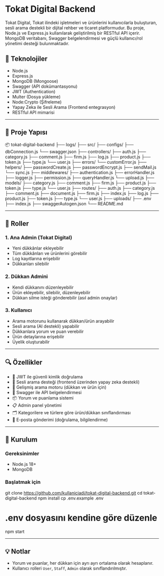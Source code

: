 
# Tokat Digital Backend

Tokat Digital, Tokat ilindeki işletmeleri ve ürünlerini kullanıcılarla buluşturan, sesli arama destekli bir dijital rehber ve ticaret platformudur. Bu proje, Node.js ve Express.js kullanılarak geliştirilmiş bir RESTful API içerir. MongoDB veritabanı, Swagger belgelendirmesi ve güçlü kullanıcı/rol yönetimi desteği bulunmaktadır.

## 🔧 Teknolojiler

- Node.js
- Express.js
- MongoDB (Mongoose)
- Swagger (API dokümantasyonu)
- JWT (Authentication)
- Multer (Dosya yükleme)
- Node:Crypto (Şifreleme)
- Yapay Zeka ile Sesli Arama (Frontend entegrasyon)
- RESTful API mimarisi

---

## 📁 Proje Yapısı

📦 tokat-digital-backend
├── logs/
├── src/
    ├── configs/
        ├── dbConnection.js
        └── swagger.json
    ├── controllers/
        ├── auth.js
        ├── category.js
        ├── comment.js
        ├── firm.js
        ├── log.js
        ├── product.js
        ├── token.js
        ├── type.js
        └── user.js
    ├── errors/
        └── customError.js
    ├── helpers/
        ├── passwordCreate.js
        ├── passwordEncrypt.js
        ├── sendMail.js
        └── sync.js
    ├── middlewares/
        ├── authentication.js
        ├── errorHandler.js
        ├── logger.js
        ├── permission.js
        ├── queryHandler.js
        └── upload.js
    ├── models/
        ├── category.js
        ├── comment.js
        ├── firm.js
        ├── product.js
        ├── token.js
        ├── type.js
        └── user.js
    ├── routes/
        ├── auth.js
        ├── category.js
        ├── comment.js
        ├── document.js
        ├── firm.js
        ├── index.js
        ├── log.js
        ├── product.js
        ├── token.js
        ├── type.js
        └── user.js
├── uploads/
├── .env
├── index.js
├── swaggerAutogen.json
└── README.md

---

## 👥 Roller

### 1. **Ana Admin (Tokat Digital)**
- Yeni dükkânlar ekleyebilir
- Tüm dükkânları ve ürünlerini görebilir
- Log kayıtlarına erişebilir
- Dükkanları silebilir

### 2. **Dükkan Admini**
- Kendi dükkanını düzenleyebilir
- Ürün ekleyebilir, silebilir, düzenleyebilir
- Dükkan silme isteği gönderebilir (asıl admin onaylar)

### 3. **Kullanıcı**
- Arama motorunu kullanarak dükkan/ürün arayabilir
- Sesli arama (AI destekli) yapabilir
- Dükkanlara yorum ve puan verebilir
- Ürün detaylarına erişebilir
- Üyelik oluşturabilir

---

## 🔍 Özellikler

- 🔐 JWT ile güvenli kimlik doğrulama
- 🧠 Sesli arama desteği (frontend üzerinden yapay zeka destekli)
- 🔎 Gelişmiş arama motoru (dükkan ve ürün için)
- 📄 Swagger ile API belgelendirmesi
- 📦 Yorum ve puanlama sistemi
- 📋 Admin panel yönetimi
- 🗂 Kategorilere ve türlere göre ürün/dükkan sınıflandırması
- 📧 E-posta gönderimi (doğrulama, bilgilendirme)

---

## 🚀 Kurulum

### Gereksinimler
- Node.js 18+
- MongoDB

### Başlatmak için

git clone https://github.com/kullaniciadi/tokat-digital-backend.git
cd tokat-digital-backend
npm install
cp .env.example .env
# .env dosyasını kendine göre düzenle
npm start

---

## 💡 Notlar

- Yorum ve puanlar, her dükkan için ayrı ayrı ortalama olarak hesaplanır.
- Kullanıcı rolleri `User`, `Staff`, `Admin` olarak sınıflandırılmıştır.
